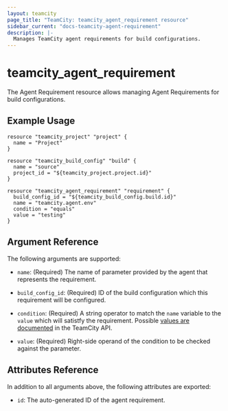 ```yaml
---
layout: teamcity
page_title: "TeamCity: teamcity_agent_requirement resource"
sidebar_current: "docs-teamcity-agent-requirement"
description: |-
  Manages TeamCity agent requirements for build configurations.
---
```


# teamcity\_agent\_requirement

The Agent Requirement resource allows managing Agent Requirements for build configurations.

## Example Usage

```hcl
resource "teamcity_project" "project" {
  name = "Project"
}

resource "teamcity_build_config" "build" {
  name = "source"
  project_id = "${teamcity_project.project.id}"
}

resource "teamcity_agent_requirement" "requirement" {
  build_config_id = "${teamcity_build_config.build.id}"
  name = "teamcity.agent.env"
  condition = "equals"
  value = "testing"
}
```

## Argument Reference

The following arguments are supported:

* `name`: (Required) The name of parameter provided by the agent that represents the requirement.

* `build_config_id`: (Required) ID of the build configuration which this requirement will be configured.

* `condition`: (Required) A string operator to match the `name` variable to the `value` which will satistfy the requirement. Possible [values are documented](https://godoc.org/github.com/cvbarros/go-teamcity-sdk/pkg/teamcity#pkg-variables) in the TeamCity API.

* `value`: (Required) Right-side operand of the condition to be checked against the parameter.

## Attributes Reference
In addition to all arguments above, the following attributes are exported:

* `id`: The auto-generated ID of the agent requirement.
